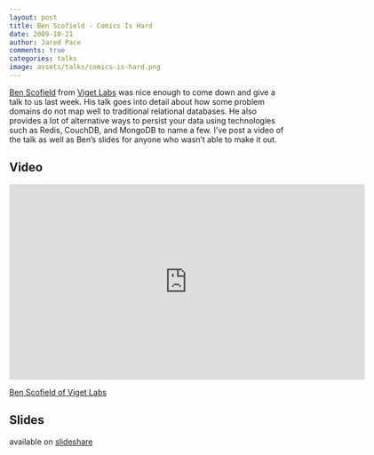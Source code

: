 ```yaml
---
layout: post
title: Ben Scofield - Comics Is Hard
date: 2009-10-21
author: Jared Pace
comments: true
categories: talks
image: assets/talks/comics-is-hard.png
---
```


[Ben Scofield](https://twitter.com/bscofield) from [Viget Labs](http://www.viget.com/) was nice enough to come down and give a talk to us last week. His talk goes into detail about how some problem domains do not map well to traditional relational databases. He also provides a lot of alternative ways to persist your data using technologies such as Redis, CouchDB, and MongoDB to name a few. I’ve post a video of the talk as well as Ben’s slides for anyone who wasn’t able to make it out.

## Video

<iframe src="https://player.vimeo.com/video/7165117" width="640" height="352" frameborder="0" allow="autoplay; fullscreen" allowfullscreen></iframe>
<p><a href="https://vimeo.com/7165117">Ben Scofield of Viget Labs</a></p>

## Slides

available on [slideshare](http://www.slideshare.net/bscofield/charlotterb-comics-is-hard)
